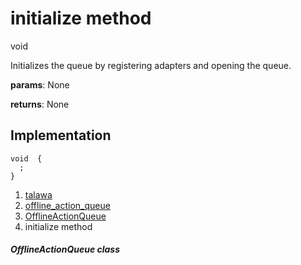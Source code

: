 
<div>

# initialize method

</div>


void 



Initializes the queue by registering adapters and opening the queue.

**params**: None

**returns**: None



## Implementation

``` language-dart
void  {
  ;
}
```







1.  [talawa](../../index.md)
2.  [offline_action_queue](../../services_caching_offline_action_queue/)
3.  [OfflineActionQueue](../../services_caching_offline_action_queue/OfflineActionQueue-class.md)
4.  initialize method

##### OfflineActionQueue class







